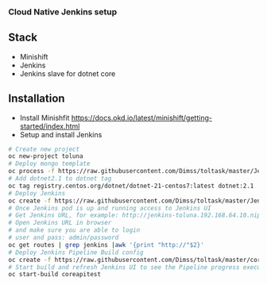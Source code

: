 ### Cloud Native Jenkins setup

## Stack 
 - Minishift 
 - Jenkins 
 - Jenkins slave for dotnet core
 
## Installation
- Install Minishfit https://docs.okd.io/latest/minishift/getting-started/index.html
- Setup and install Jenkins 
```bash
# Create new project
oc new-project toluna
# Deploy mongo template 
oc process -f https://raw.githubusercontent.com/Dimss/toltask/master/Jenkins/mongodb-ephemeral-template.json  | oc create -f -
# Add dotnet2.1 to dotnet tag
oc tag registry.centos.org/dotnet/dotnet-21-centos7:latest dotnet:2.1
# Deploy Jenkins
oc create -f https://raw.githubusercontent.com/Dimss/toltask/master/Jenkins/jenkins.yaml
# Once Jenkins pod is up and running access to Jenkins UI
# Get Jenkins URL, for example: http://jenkins-toluna.192.168.64.10.nip.io
# Open Jenkins URL in browser 
# and make sure you are able to login 
# user and pass: admin/password
oc get routes | grep jenkins |awk '{print "http://"$2}'
# Deploy Jenkins Pipeline Build config 
oc create -f https://raw.githubusercontent.com/Dimss/toltask/master/coreapitest/ocp/ci/bc.yaml
# Start build and refresh Jenkins UI to see the Pipeline progress execution
oc start-build coreapitest 
```

   